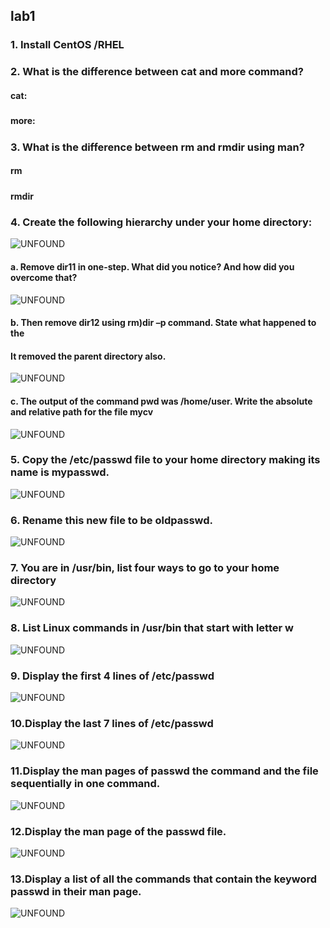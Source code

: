 ## lab1

### 1. Install CentOS /RHEL
#### 

### 2. What is the difference between cat and more command?
####   cat: 
#####          
#####      
#####       
####   more:
#####      
#####       

### 3. What is the difference between rm and rmdir using man?
#### rm 
##### 
##### 
##### 
#####     
#####     
#### rmdir
##### 
#####
##### 
#####     

### 4. Create the following hierarchy under your home directory:
![UNFOUND](https://github.com/omniagad25/Linux-Labs/blob/12c6b059617e9ee99c42c2e5928a7f9ea410ebf6/WhatsApp%20Image%202023-11-22%20at%201.02.32%20AM.jpeg)

#### a. Remove dir11 in one-step. What did you notice? And how did you overcome that?
![UNFOUND](https://github.com/omniagad25/Linux-Labs/blob/c976d1d9948b4e54b1debb5b979e41362bc56a1c/WhatsApp%20Image%202023-11-22%20at%201.18.23%20AM.jpeg)

#### b. Then remove dir12 using rm)dir –p command. State what happened to the
#### It removed the parent directory also.
![UNFOUND](https://github.com/omniagad25/Linux-Labs/blob/2516acd2fbc4bc0dd9c0ff83ee6b52b011539c2f/WhatsApp%20Image%202023-11-22%20at%201.23.59%20AM.jpeg)

#### c. The output of the command pwd was /home/user. Write the absolute and relative path for the file mycv
![UNFOUND](https://github.com/omniagad25/Linux-Labs/blob/f4a3009b6759a23f8b4713e9066675ccbc6899ac/WhatsApp%20Image%202023-11-22%20at%201.30.32%20AM.jpeg)

### 5. Copy the /etc/passwd file to your home directory making its name is mypasswd.
![UNFOUND](https://github.com/omniagad25/Linux-Labs/blob/5c2d6c7fa65adbe35d72d9f918b99823d42b6035/WhatsApp%20Image%202023-11-22%20at%201.32.39%20AM.jpeg)

### 6. Rename this new file to be oldpasswd.
![UNFOUND](https://github.com/omniagad25/Linux-Labs/blob/db070a08369e412611df8e10a85d2826d976d6d7/WhatsApp%20Image%202023-11-22%20at%201.36.36%20AM.jpeg)

### 7. You are in /usr/bin, list four ways to go to your home directory
![UNFOUND](https://github.com/omniagad25/Linux-Labs/blob/5d3a5c42f9cedbb6f477208d420bc0c07bbaf488/WhatsApp%20Image%202023-11-21%20at%202.49.13%20PM.jpeg)

### 8. List Linux commands in /usr/bin that start with letter w
![UNFOUND](https://github.com/omniagad25/Linux-Labs/blob/6bb4e9e8a4671b3a893161c7df907a90325348d5/WhatsApp%20Image%202023-11-21%20at%203.02.59%20PM.jpeg)

### 9. Display the first 4 lines of /etc/passwd
![UNFOUND](https://github.com/omniagad25/Linux-Labs/blob/758b13723ca51b3374cd755cbcc1e0a0d4813b7d/WhatsApp%20Image%202023-11-21%20at%203.07.03%20PM.jpeg)

### 10.Display the last 7 lines of /etc/passwd
![UNFOUND](https://github.com/omniagad25/Linux-Labs/blob/874001cf16091149aba1a521a30aaca176992ffc/WhatsApp%20Image%202023-11-21%20at%203.08.14%20PM.jpeg)

### 11.Display the man pages of passwd the command and the file sequentially in one command.
![UNFOUND](https://github.com/omniagad25/Linux-Labs/blob/830a515b6d6dab3662e2c6cc2d4231feb80198f2/WhatsApp%20Image%202023-11-21%20at%203.12.16%20PM.jpeg)

### 12.Display the man page of the passwd file.
![UNFOUND](https://github.com/omniagad25/Linux-Labs/blob/93b6c2904c4f656bb66dfd46cc52af8668d8af6a/WhatsApp%20Image%202023-11-21%20at%203.13.40%20PM.jpeg)


### 13.Display a list of all the commands that contain the keyword passwd in their man page.
![UNFOUND]()

